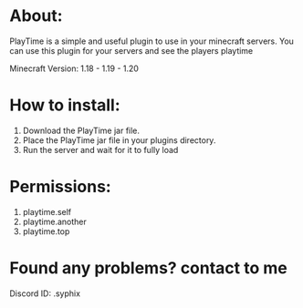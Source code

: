# About:
PlayTime is a simple and useful plugin to use in your minecraft servers. You can use this plugin for your servers and see the players playtime

Minecraft Version: 1.18 - 1.19 - 1.20

# How to install: 
1. Download the PlayTime jar file.
2. Place the PlayTime jar file in your plugins directory.
3. Run the server and wait for it to fully load

# Permissions:
1. playtime.self
2. playtime.another
3. playtime.top

# Found any problems? contact to me
Discord ID: .syphix
